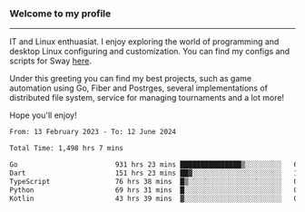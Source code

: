 ### Welcome to my profile

---

IT and Linux enthuasiat. I enjoy exploring the world of programming and desktop Linux configuring and customization. You can find my configs and scripts for Sway [here](https://github.com/uroborosq/mess-of-linux-configurations).

Under this greeting you can find my best projects, such as game automation using Go, Fiber and Postrges, several implementations of distributed file system, service for managing tournaments and a lot more!

Hope you'll enjoy!

<!-- <div display="block">
 	<img align="left" width="48%" alt="isocalendar" src=".github/metrics/isocalendar_metrics.svg" />
	<img align="center" width="48%" alt="contributions" src=".github/metrics/contributions_metrics.svg" />
	<img align="center" alt="languages" src=".github/metrics/languages_metrics.svg" />
</div> -->

<!-- ![](https://komarev.com/ghpvc/?username=uroborosq&color=success&style=flat-square) -->
<!-- [](https://img.shields.io/github/last-commit/uroborosq/uroborosq?label=Profile%20updated&style=flat-square) -->

<!--START_SECTION:waka-->

```txt
From: 13 February 2023 - To: 12 June 2024

Total Time: 1,498 hrs 7 mins

Go                        931 hrs 23 mins ███████████████▒░░░░░░░░░   61.51 %
Dart                      151 hrs 23 mins ██▓░░░░░░░░░░░░░░░░░░░░░░   10.00 %
TypeScript                76 hrs 38 mins  █▒░░░░░░░░░░░░░░░░░░░░░░░   05.06 %
Python                    69 hrs 31 mins  █░░░░░░░░░░░░░░░░░░░░░░░░   04.59 %
Kotlin                    43 hrs 39 mins  ▓░░░░░░░░░░░░░░░░░░░░░░░░   02.88 %
```

<!--END_SECTION:waka-->
